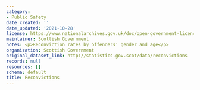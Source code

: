```yaml
---
category:
- Public Safety
date_created: ''
date_updated: '2021-10-28'
license: https://www.nationalarchives.gov.uk/doc/open-government-licence/version/3/
maintainer: Scottish Government
notes: <p>Reconviction rates by offenders' gender and age</p>
organization: Scottish Government
original_dataset_link: http://statistics.gov.scot/data/reconvictions
records: null
resources: []
schema: default
title: Reconvictions
---
```

